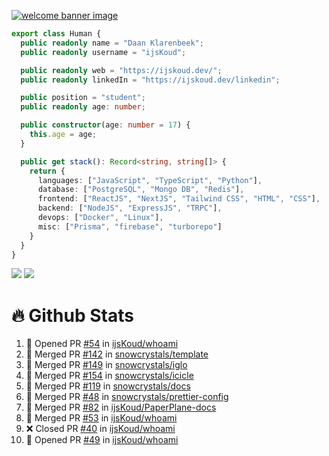 <a href="https://ijskoud.dev/"><img src="https://cdn.ijskoud.dev/files/mQUav6p0z3By.jpg" alt="welcome banner image" /></a>

```ts
export class Human {
  public readonly name = "Daan Klarenbeek";
  public readonly username = "ijsKoud";

  public readonly web = "https://ijskoud.dev/";
  public readonly linkedIn = "https://ijskoud.dev/linkedin";

  public position = "student";
  public readonly age: number;

  public constructor(age: number = 17) {
    this.age = age;
  }

  public get stack(): Record<string, string[]> {
    return {
      languages: ["JavaScript", "TypeScript", "Python"],
      database: ["PostgreSQL", "Mongo DB", "Redis"],
      frontend: ["ReactJS", "NextJS", "Tailwind CSS", "HTML", "CSS"],
      backend: ["NodeJS", "ExpressJS", "TRPC"],
      devops: ["Docker", "Linux"],
      misc: ["Prisma", "firebase", "turborepo"]
    }
  }
}
```

<div>
  <img src="https://github-readme-stats.vercel.app/api/top-langs?username=ijsKoud&cache_seconds=1800&layout=compact&hide_border=true&hide_rank=true&show_icons=true&theme=dark&title_color=ffffff&hide_border=true&locale=en" />
  <img src="https://github-readme-stats.vercel.app/api?username=ijsKoud&cache_seconds=1800&hide_border=true&hide_rank=true&show_icons=true&theme=dark&title_color=ffffff&hide_border=true&locale=en">
</div>


# 🔥 Github Stats


<!--START_SECTION:activity-->
1. 💪 Opened PR [#54](https://github.com/ijsKoud/whoami/pull/54) in [ijsKoud/whoami](https://github.com/ijsKoud/whoami)
2. 🎉 Merged PR [#142](https://github.com/snowcrystals/template/pull/142) in [snowcrystals/template](https://github.com/snowcrystals/template)
3. 🎉 Merged PR [#149](https://github.com/snowcrystals/iglo/pull/149) in [snowcrystals/iglo](https://github.com/snowcrystals/iglo)
4. 🎉 Merged PR [#154](https://github.com/snowcrystals/icicle/pull/154) in [snowcrystals/icicle](https://github.com/snowcrystals/icicle)
5. 🎉 Merged PR [#119](https://github.com/snowcrystals/docs/pull/119) in [snowcrystals/docs](https://github.com/snowcrystals/docs)
6. 🎉 Merged PR [#48](https://github.com/snowcrystals/prettier-config/pull/48) in [snowcrystals/prettier-config](https://github.com/snowcrystals/prettier-config)
7. 🎉 Merged PR [#82](https://github.com/ijsKoud/PaperPlane-docs/pull/82) in [ijsKoud/PaperPlane-docs](https://github.com/ijsKoud/PaperPlane-docs)
8. 🎉 Merged PR [#53](https://github.com/ijsKoud/whoami/pull/53) in [ijsKoud/whoami](https://github.com/ijsKoud/whoami)
9. ❌ Closed PR [#40](https://github.com/ijsKoud/whoami/pull/40) in [ijsKoud/whoami](https://github.com/ijsKoud/whoami)
10. 💪 Opened PR [#49](https://github.com/ijsKoud/whoami/pull/49) in [ijsKoud/whoami](https://github.com/ijsKoud/whoami)
<!--END_SECTION:activity-->

<h1 align="center" style="display:none;"></h1>
